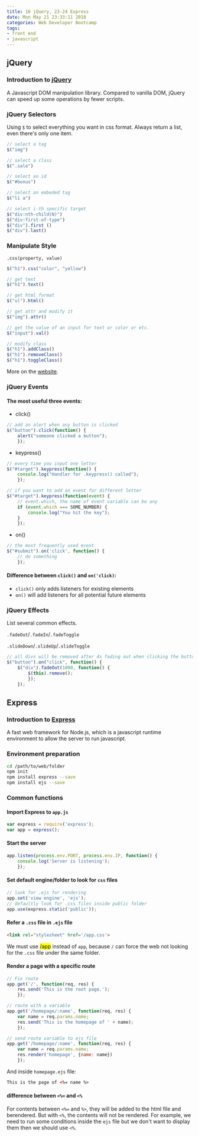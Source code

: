 ```yaml
---
title: 16 jQuery, 23-24 Express
date: Mon May 21 23:33:11 2018
categories: Web Developer Bootcamp
tags:
- front end
- javascript
---
```



## jQuery

### Introduction to [jQuery](https://jquery.com)

A Javascript DOM manipulation library. Compared to vanilla DOM, jQuery can speed up some operations by fewer scripts.

### jQuery Selectors

Using `$` to select everything you want in css format. Always return a list, even there's only one item.

```javascript
// select a tag
$("img")

// select a class
$(".sale")

// select an id
$("#bonus")

// select an embeded tag
$("li a")

// select i-th specific target
$("div:nth-child(N)")
$("div:first-of-type")
$("div").first ()
$("div").last()
```

### Manipulate Style

`.css(property, value)`

```javascript
$("h1").css("color", "yellow")

// get text
$("h1").text()

// get html format
$("ul").html()

// get attr and modify it
$("img").attr()

// get the value of an input for text or color or etc.
$("input").val()

// modify class
$("h1").addClass()
$("h1").removeClass()
$("h1").toggleClass()

```
More on the [website](http://api.jquery.com/).

### jQuery Events

#### The most useful three events:

- click()
```javascript
// add an alert when any button is clicked
$("button").click(function() {
    alert("someone clicked a button");
    });
```
- keypress()
```javascript
// every time you input one letter
$("#target").keypress(function() {
    console.log("Handler for .keypress() called");
    });

// if you want to add an event for different letter
$("#target").keypress(function(event) {
    // event.which, the name of event variable can be any
    if (event.which === SOME_NUMBER) {
        console.log("You hit the key");
    }
    });
```
- on()
```javascript
// the most frequently used event
$("#submit").on('click', function() {
    // do something
    });
```

#### Difference between `click()` and `on('click)`:

- `click()` only adds listeners for existing elements
- `on()` will add listeners for all potential future elements

### jQuery Effects

List several common effects.

`.fadeOut`/`.fadeIn`/`.fadeToggle`

`.slideDown`/`.slideUp`/`.slideToggle`


```javascript
// all divs will be removed after 4s fading out when clicking the button
$("button").on("click", function() {
    $("div").fadeOut(1000, function() {
        $(this).remove();
        });
    });
```

## Express

### Introduction to [Express](https://expressjs.com/)

A fast web framework for Node.js, which is a javascript runtime environment to allow the server to run javascript.

### Environment preparation

```bash
cd /path/to/web/folder
npm init
npm install express --save
npm install ejs --save
```

### Common functions

#### Import Express to `app.js`

```js
var express = require('express');
var app = express();
```

#### Start the server

```js
app.listen(process.env.PORT, process.env.IP, function() {
    console.log('Server is listening');
    });
```

#### Set default engine/folder to look for `css` files

```js
// look for .ejs for rendering
app.set('view engine', 'ejs');
// defaultly look for .css files inside public folder
app.use(express.static('public'));
```

#### Refer a `.css` file in `.ejs` file

```html
<link rel="stylesheet" href='/app.css'>
```

We must use <span style="background: yellow">/app</span> instead of `app`, because `/` can force the web not looking for the `.css` file under the same folder.

#### Render a page with a specific route

```js
// Fix route
app.get('/', function(req, res) {
    res.send('This is the root page.');
    });

// route with a variable
app.get('/homepage/:name', function(req, res) {
    var name = req.params.name;
    res.send('This is the homepage of ' + name);
    });

// send route variable to ejs file
app.get('/homepage/:name', function(req, res) {
    var name = req.params.name;
    res.render('homepage', {name: name})
    });
```

And inside `homepage.ejs` file:

```html
This is the page of <%= name %>
```

#### difference between `<%=` and `<%`

For contents between `<%=` and `%>`, they will be added to the html file and berendered. But with `<%`, the contents will not be rendered. For example, we need to run some conditions inside the `ejs` file but we don't want to display them then we should use `<%`.


